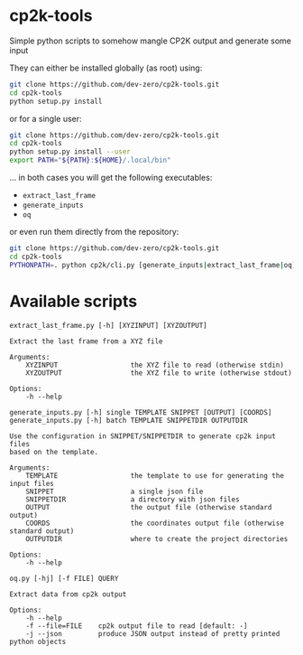 # cp2k-tools
Simple python scripts to somehow mangle CP2K output and generate some input

They can either be installed globally (as root) using:

```bash
git clone https://github.com/dev-zero/cp2k-tools.git
cd cp2k-tools
python setup.py install
```

or for a single user:

```bash
git clone https://github.com/dev-zero/cp2k-tools.git
cd cp2k-tools
python setup.py install --user
export PATH="${PATH}:${HOME}/.local/bin"
```

... in both cases you will get the following executables:

* ```extract_last_frame```
* ```generate_inputs```
* ```oq```

or even run them directly from the repository:

```bash
git clone https://github.com/dev-zero/cp2k-tools.git
cd cp2k-tools
PYTHONPATH=. python cp2k/cli.py [generate_inputs|extract_last_frame|oq] -h
```

# Available scripts

```
extract_last_frame.py [-h] [XYZINPUT] [XYZOUTPUT]

Extract the last frame from a XYZ file

Arguments:
    XYZINPUT                  the XYZ file to read (otherwise stdin)
    XYZOUTPUT                 the XYZ file to write (otherwise stdout)

Options:
    -h --help

```

```
generate_inputs.py [-h] single TEMPLATE SNIPPET [OUTPUT] [COORDS]
generate_inputs.py [-h] batch TEMPLATE SNIPPETDIR OUTPUTDIR

Use the configuration in SNIPPET/SNIPPETDIR to generate cp2k input files
based on the template.

Arguments:
    TEMPLATE                  the template to use for generating the input files
    SNIPPET                   a single json file
    SNIPPETDIR                a directory with json files
    OUTPUT                    the output file (otherwise standard output)
    COORDS                    the coordinates output file (otherwise standard output)
    OUTPUTDIR                 where to create the project directories

Options:
    -h --help
```

```
oq.py [-hj] [-f FILE] QUERY

Extract data from cp2k output

Options:
    -h --help
    -f --file=FILE    cp2k output file to read [default: -]
    -j --json         produce JSON output instead of pretty printed python objects
```
